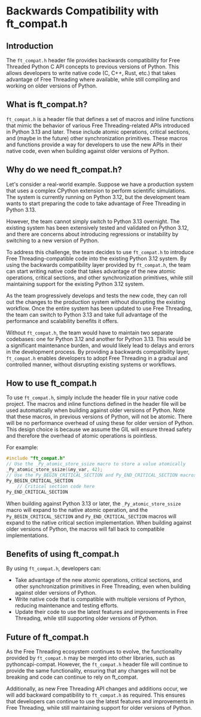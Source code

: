 # Backwards Compatibility with ft_compat.h

## Introduction

The `ft_compat.h` header file provides backwards compatibility for Free Threaded Python C API concepts to previous versions of Python. This allows developers to write native code (C, C++, Rust, etc.) that takes advantage of Free Threading where available, while still compiling and working on older versions of Python.

## What is ft_compat.h?

`ft_compat.h` is a header file that defines a set of macros and inline functions that mimic the behavior of various Free Threading-related APIs introduced in Python 3.13 and later. These include atomic operations, critical sections, and (maybe in the future) other synchronization primitives. These macros and functions provide a way for developers to use the new APIs in their native code, even when building against older versions of Python.

## Why do we need ft_compat.h?

Let's consider a real-world example. Suppose we have a production system that uses a complex CPython extension to perform scientific simulations. The system is currently running on Python 3.12, but the development team wants to start preparing the code to take advantage of Free Threading in Python 3.13.

However, the team cannot simply switch to Python 3.13 overnight. The existing system has been extensively tested and validated on Python 3.12, and there are concerns about introducing regressions or instability by switching to a new version of Python.

To address this challenge, the team decides to use `ft_compat.h` to introduce Free Threading-compatible code into the existing Python 3.12 system. By using the backwards compatibility layer provided by `ft_compat.h`, the team can start writing native code that takes advantage of the new atomic operations, critical sections, and other synchronization primitives, while still maintaining support for the existing Python 3.12 system.

As the team progressively develops and tests the new code, they can roll out the changes to the production system without disrupting the existing workflow. Once the entire system has been updated to use Free Threading, the team can switch to Python 3.13 and take full advantage of the performance and scalability benefits it offers.

Without `ft_compat.h`, the team would have to maintain two separate codebases: one for Python 3.12 and another for Python 3.13. This would be a significant maintenance burden, and would likely lead to delays and errors in the development process.
By providing a backwards compatibility layer, `ft_compat.h` enables developers to adopt Free Threading in a gradual and controlled manner, without disrupting existing systems or workflows.

## How to use ft_compat.h

To use `ft_compat.h`, simply include the header file in your native code project. The macros and inline functions defined in the header file will be used automatically when building against older versions of Python. Note that these macros, in previous versions of Python, will not be atomic. There will be no performance overhead of using these for older version of Python. This design choice is because we assume the GIL will ensure thread safety and therefore the overhead of atomic operations is pointless.

For example:
```C
#include "ft_compat.h"
// Use the _Py_atomic_store_ssize macro to store a value atomically
_Py_atomic_store_ssize(&my_var, 42);
// Use the Py_BEGIN_CRITICAL_SECTION and Py_END_CRITICAL_SECTION macros to define a critical section
Py_BEGIN_CRITICAL_SECTION
    // Critical section code here
Py_END_CRITICAL_SECTION
```

When building against Python 3.13 or later, the `_Py_atomic_store_ssize` macro will expand to the native atomic operation, and the `Py_BEGIN_CRITICAL_SECTION` and `Py_END_CRITICAL_SECTION` macros will expand to the native critical section implementation. When building against older versions of Python, the macros will fall back to compatible implementations.

## Benefits of using ft_compat.h

By using `ft_compat.h`, developers can:

*  Take advantage of the new atomic operations, critical sections, and other synchronization primitives in Free Threading, even when building against older versions of Python.
*  Write native code that is compatible with multiple versions of Python, reducing maintenance and testing efforts.
*  Update their code to use the latest features and improvements in Free Threading, while still supporting older versions of Python.

## Future of ft_compat.h

As the Free Threading ecosystem continues to evolve, the functionality provided by `ft_compat.h` may be merged into other libraries, such as pythoncapi-compat. However, the `ft_compat.h` header file will continue to provide the same functionality, ensuring that any changes will not be breaking and code can continue to rely on ft_compat.

Additionally, as new Free Threading API changes and additions occur, we will add backward compatibility to `ft_compat.h` as required. This ensures that developers can continue to use the latest features and improvements in Free Threading, while still maintaining support for older versions of Python.
